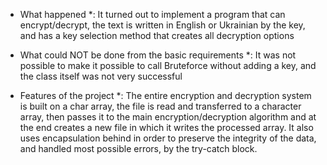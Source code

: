 * What happened *: It turned out to implement a program that can encrypt/decrypt, the text is written in English or Ukrainian by the key, and has a key selection method that creates all decryption options
* What could NOT be done from the basic requirements *: It was not possible to make it possible to call Bruteforce without adding a key, and the class itself was not very successful

* Features of the project *: The entire encryption and decryption system is built on a char array, the file is read and transferred to a character array, then passes it to the main encryption/decryption algorithm and at the end creates a new file in which it writes the processed array. It also uses encapsulation behind in order to preserve the integrity of the data, and handled most possible errors, by the try-catch block.

